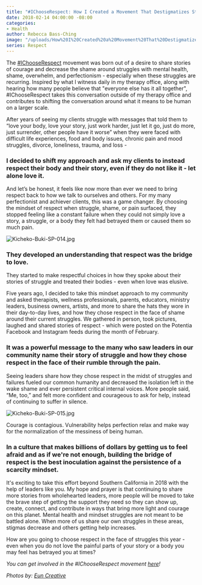 ```yaml
---
title: "#IChooseRespect: How I Created a Movement That Destigmatizes Struggle"
date: 2018-02-14 04:00:00 -08:00
categories:
- Health
author: Rebecca Bass-Ching
image: "/uploads/How%20I%20Created%20a%20Movement%20That%20Destigmatizes%20Struggle.jpg"
series: Respect
---
```


The [#IChooseRespect](https://www.instagram.com/explore/tags/ichooserespect/) movement was born out of a desire to share stories of courage and decrease the shame around struggles with mental health, shame, overwhelm, and perfectionism  - especially when these struggles are recurring. Inspired by what I witness daily in my therapy office, along with hearing how many people believe that "everyone else has it all together", #IChooseRespect takes this conversation outside of my therapy office and contributes to shifting the conversation around what it means to be human on a larger scale.

After years of seeing my clients struggle with messages that told them to “love your body, love your story, just work harder, just let it go, just do more, just surrender, other people have it worse” when they were faced with difficult life experiences, food and body issues, chronic pain and mood struggles, divorce, loneliness, trauma, and loss -

### I decided to shift my approach and ask my clients to instead respect their body and their story, even if they do not like it - let alone love it.

And let’s be honest, it feels like now more than ever we need to bring respect back to how we talk to ourselves and others. For my many perfectionist and achiever clients, this was a game changer. By choosing the mindset of respect when struggle, shame, or pain surfaced, they stopped feeling like a constant failure when they could not simply love a story, a struggle, or a body they felt had betrayed them or caused them so much pain.

![Kicheko-Buki-SP-014.jpg](/uploads/Kicheko-Buki-SP-014.jpg)

### They developed an understanding that respect was the bridge to love.

They started to make respectful choices in how they spoke about their stories of struggle and treated their bodies - even when love was elusive.

Five years ago, I decided to take this mindset approach to my community and asked therapists, wellness professionals, parents, educators, ministry leaders, business owners, artists, and more to share the hats they wore in their day-to-day lives, and how they chose respect in the face of shame around their current struggles. We gathered in person, took pictures, laughed and shared stories of respect - which were posted on the Potentia Facebook and Instagram feeds during the month of February.

### It was a powerful message to the many who saw leaders in our community name their story of struggle and how they chose respect in the face of their rumble through the pain.

Seeing leaders share how they chose respect in the midst of struggles and failures fueled our common humanity and decreased the isolation left in the wake shame and ever persistent critical internal voices. More people said, “Me, too,” and felt more confident and courageous to ask for help, instead of continuing to suffer in silence.

![Kicheko-Buki-SP-015.jpg](/uploads/Kicheko-Buki-SP-015.jpg)

Courage is contagious. Vulnerability helps perfection relax and make way for the normalization of the messiness of being human.

### In a culture that makes billions of dollars by getting us to feel afraid and as if we're not enough, building the bridge of respect is the best inoculation against the persistence of a scarcity mindset.

It's exciting to take this effort beyond Southern California in 2018 with the help of leaders like you. My hope and prayer is that continuing to share more stories from wholehearted leaders, more people will be moved to take the brave step of getting the support they need so they can show up, create, connect, and contribute in ways that bring more light and courage on this planet. Mental health and mindset struggles are not meant to be battled alone. When more of us share our own struggles in these areas, stigmas decrease and others getting help increases.

How are you going to choose respect in the face of struggles this year - even when you do not love the painful parts of your story or a body you may feel has betrayed you at times?

*You can get involved in the #IChooseRespect movement [here](https://docs.google.com/forms/d/e/1FAIpQLSeVufxIOhFjnOiSvHYXrSb4IIfvtmCYEMVi4Zz2M_VGZuk0XQ/viewform)!*

*Photos by: [Eun Creative](http://www.euncreative.com/)*
